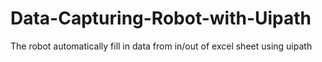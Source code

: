 # Data-Capturing-Robot-with-Uipath

The robot automatically fill in data from in/out of excel sheet using uipath 
